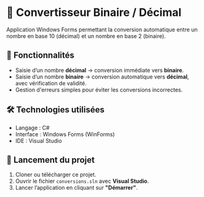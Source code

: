 # 🔢 Convertisseur Binaire / Décimal

Application Windows Forms permettant la conversion automatique entre un nombre en base 10 (décimal) et un nombre en base 2 (binaire).

## 📝 Fonctionnalités

- Saisie d’un nombre **décimal** → conversion immédiate vers **binaire**.
- Saisie d’un nombre **binaire** → conversion automatique vers **décimal**, avec vérification de validité.
- Gestion d'erreurs simples pour éviter les conversions incorrectes.

## 🛠️ Technologies utilisées

- Langage : C#
- Interface : Windows Forms (WinForms)
- IDE : Visual Studio

## 🚀 Lancement du projet

1. Cloner ou télécharger ce projet.
2. Ouvrir le fichier `conversions.sln` avec **Visual Studio**.
3. Lancer l’application en cliquant sur **"Démarrer"**.

